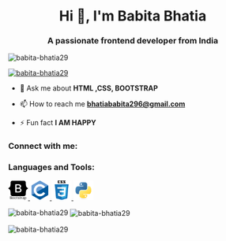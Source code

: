 <h1 align="center">Hi 👋, I'm Babita Bhatia</h1>
<h3 align="center">A passionate frontend developer from India</h3>

<p align="left"> <img src="https://komarev.com/ghpvc/?username=babita-bhatia29&label=Profile%20views&color=0e75b6&style=flat" alt="babita-bhatia29" /> </p>

<p align="left"> <a href="https://github.com/ryo-ma/github-profile-trophy"><img src="https://github-profile-trophy.vercel.app/?username=babita-bhatia29" alt="babita-bhatia29" /></a> </p>

- 💬 Ask me about **HTML ,CSS, BOOTSTRAP**

- 📫 How to reach me **bhatiababita296@gmail.com**

- ⚡ Fun fact **I AM HAPPY**

<h3 align="left">Connect with me:</h3>
<p align="left">
</p>

<h3 align="left">Languages and Tools:</h3>
<p align="left"> <a href="https://getbootstrap.com" target="_blank" rel="noreferrer"> <img src="https://raw.githubusercontent.com/devicons/devicon/master/icons/bootstrap/bootstrap-plain-wordmark.svg" alt="bootstrap" width="40" height="40"/> </a> <a href="https://www.cprogramming.com/" target="_blank" rel="noreferrer"> <img src="https://raw.githubusercontent.com/devicons/devicon/master/icons/c/c-original.svg" alt="c" width="40" height="40"/> </a> <a href="https://www.w3schools.com/css/" target="_blank" rel="noreferrer"> <img src="https://raw.githubusercontent.com/devicons/devicon/master/icons/css3/css3-original-wordmark.svg" alt="css3" width="40" height="40"/> </a> <a href="https://www.python.org" target="_blank" rel="noreferrer"> <img src="https://raw.githubusercontent.com/devicons/devicon/master/icons/python/python-original.svg" alt="python" width="40" height="40"/> </a> </p>

<p><img align="left" src="https://github-readme-stats.vercel.app/api/top-langs?username=babita-bhatia29&show_icons=true&locale=en&layout=compact" alt="babita-bhatia29" /></p>

<p>&nbsp;<img align="center" src="https://github-readme-stats.vercel.app/api?username=babita-bhatia29&show_icons=true&locale=en" alt="babita-bhatia29" /></p>

<p><img align="center" src="https://github-readme-streak-stats.herokuapp.com/?user=babita-bhatia29&" alt="babita-bhatia29" /></p>
